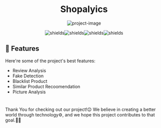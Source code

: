 <h1 align="center" id="title">Shopalyics</h1>

<p align="center"><img src="https://socialify.git.ci/navyadua/Shopalytics/image?name=1&amp;pattern=Signal&amp;theme=Light" alt="project-image"></p>

<p align="center"><img src="https://img.shields.io/badge/Python-3776AB.svg?style=for-the-badge&amp;logo=Python&amp;logoColor=white" alt="shields"><img src="https://img.shields.io/badge/Google%20Colab-F9AB00.svg?style=for-the-badge&amp;logo=Google-Colab&amp;logoColor=white" alt="shields"><img src="https://img.shields.io/badge/scikitlearn-F7931E.svg?style=for-the-badge&amp;logo=scikit-learn&amp;logoColor=white" alt="shields"><img src="https://img.shields.io/badge/NLTK-017478.svg?style=for-the-badge&amp;logo=Python&amp;logoColor=white" alt="shields"></p>

  
  
<h2>🧐 Features</h2>

Here're some of the project's best features:

*   Review Analysis
*   Fake Detection
*   Blacklist Product
*   Similar Product Recoomendation
*   Picture Analysis

# 

Thank You for checking out our project!😉 We believe in creating a better world through technology⚙️, and we hope this project contributes to that goal.👍🏻

# 
